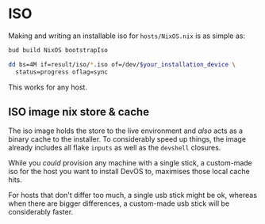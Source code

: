 # ISO

Making and writing an installable iso for `hosts/NixOS.nix` is as simple as:
```sh
bud build NixOS bootstrapIso

dd bs=4M if=result/iso/*.iso of=/dev/$your_installation_device \
  status=progress oflag=sync
```

This works for any host.

## ISO image nix store & cache

The iso image holds the store to the live environment and _also_ acts as a binary cache
to the installer. To considerably speed up things, the image already includes all flake
`inputs` as well as the `devshell` closures.

While you _could_ provision any machine with a single stick, a custom-made iso for
the host you want to install DevOS to, maximises those local cache hits.

For hosts that don't differ too much, a single usb stick might be ok, whereas when
there are bigger differences, a custom-made usb stick will be considerably faster.


